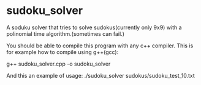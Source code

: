 # sudoku_solver
A soduku solver that tries to solve sudokus(currently only 9x9) with a polinomial time algorithm.(sometimes can fail.)

You should be able to compile this program with any c++ compiler.
This is for example how to compile using g++(gcc):

g++ sudoku_solver.cpp -o sudoku_solver

And this an example of usage:
./sudoku_solver sudokus/sudoku_test_10.txt
